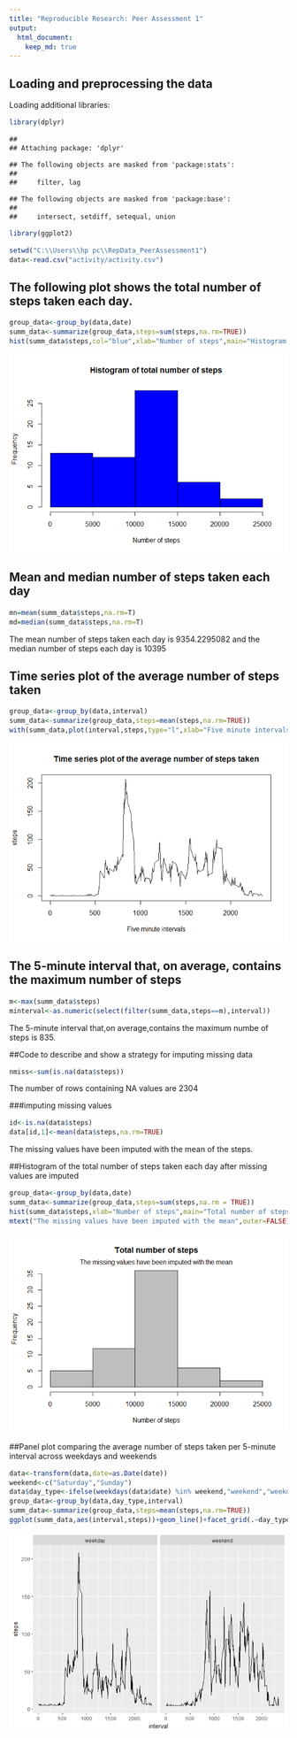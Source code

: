 ```yaml
---
title: "Reproducible Research: Peer Assessment 1"
output: 
  html_document:
    keep_md: true
---
```



## Loading and preprocessing the data
Loading additional libraries:

```r
library(dplyr)
```

```
## 
## Attaching package: 'dplyr'
```

```
## The following objects are masked from 'package:stats':
## 
##     filter, lag
```

```
## The following objects are masked from 'package:base':
## 
##     intersect, setdiff, setequal, union
```

```r
library(ggplot2)
```


```r
setwd("C:\\Users\\hp pc\\RepData_PeerAssessment1")
data<-read.csv("activity/activity.csv")
```

## The following plot shows the total number of steps taken each day.

```r
group_data<-group_by(data,date)
summ_data<-summarize(group_data,steps=sum(steps,na.rm=TRUE))
hist(summ_data$steps,col="blue",xlab="Number of steps",main="Histogram of total number of steps")
```

![](PA1_template_files/figure-html/unnamed-chunk-3-1.png)<!-- -->

## Mean and median number of steps taken each day

```r
mn=mean(summ_data$steps,na.rm=T)
md=median(summ_data$steps,na.rm=T)
```
The mean number of steps taken each day is 9354.2295082 and the median number of steps each day is 10395

## Time series plot of the average number of steps taken

```r
group_data<-group_by(data,interval)
summ_data<-summarize(group_data,steps=mean(steps,na.rm=TRUE))
with(summ_data,plot(interval,steps,type="l",xlab="Five minute intervals",main="Time series plot of the average number of steps taken"))
```

![](PA1_template_files/figure-html/unnamed-chunk-5-1.png)<!-- -->

## The 5-minute interval that, on average, contains the maximum number of steps

```r
m<-max(summ_data$steps)
minterval<-as.numeric(select(filter(summ_data,steps==m),interval))
```

The 5-minute interval that,on average,contains the maximum numbe of steps is 835.

##Code to describe and show a strategy for imputing missing data

```r
nmiss<-sum(is.na(data$steps))
```

The number of rows containing NA values are 2304 

###imputing missing values

```r
id<-is.na(data$steps)
data[id,1]<-mean(data$steps,na.rm=TRUE)
```
The missing values have been imputed with the mean of the steps.

##Histogram of the total number of steps taken each day after missing values are imputed

```r
group_data<-group_by(data,date)
summ_data<-summarize(group_data,steps=sum(steps,na.rm = TRUE))
hist(summ_data$steps,xlab="Number of steps",main="Total number of steps",col="gray")
mtext("The missing values have been imputed with the mean",outer=FALSE)
```

![](PA1_template_files/figure-html/unnamed-chunk-9-1.png)<!-- -->

##Panel plot comparing the average number of steps taken per 5-minute interval across weekdays and weekends

```r
data<-transform(data,date=as.Date(date))
weekend<-c("Saturday","Sunday")
data$day_type<-ifelse(weekdays(data$date) %in% weekend,"weekend","weekday")
group_data<-group_by(data,day_type,interval)
summ_data<-summarize(group_data,steps=mean(steps,na.rm=TRUE))
ggplot(summ_data,aes(interval,steps))+geom_line()+facet_grid(.~day_type)
```

![](PA1_template_files/figure-html/unnamed-chunk-10-1.png)<!-- -->

